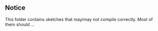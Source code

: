 ## Notice

This folder contains sketches that may/may not compile correctly. Most of them should ...